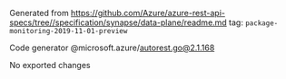 Generated from https://github.com/Azure/azure-rest-api-specs/tree//specification/synapse/data-plane/readme.md tag: `package-monitoring-2019-11-01-preview`

Code generator @microsoft.azure/autorest.go@2.1.168

No exported changes